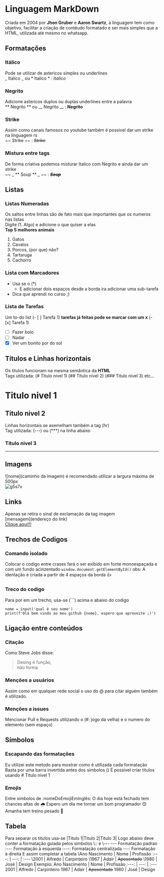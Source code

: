 # Linguagem MarkDown
Criada em 2004 por **Jhon Gruber** e **Aaron Swartz**, a linguagem tem como objetivo, facilitar a criação de contéudo formatado e ser mais simples que a HTML, utilizada até mesmo no whatsapp.
## Formatações 
### Itálico
Pode se utilizar de astericos simples ou underlines                              
_ Italico _ ou * Italico * : _Italico_ 
### Negrito
Adicione astericos duplos ou duplas underlines entre a palavra           
** Negrito ** ou __ Negrito __ : **Negrito**
### Strike
Assim como canais famosos no youtube também é possivel dar um strike na linguagem rs                
~~ Strike ~~ : ~~Strike~~  
### Mistura entre tags
De forma criativa podemos misturar Italico com Negrito e ainda dar um strike         
~~ _ ** Soup ** _ ~~ : ~~_**Soup**_~~
## Listas 
### Listas Numeradas 
Os saltos entre linhas são de fato mais que importantes que os numeros nas listas                
Digite (1. Algo) e adicione o que quiser a elas                       
**Top 5 melhores animais**
1. Gatos
2. Cavalos
3. Porcos, (por que) não?
4. Tartaruga
5. Cachorro
### Lista com Marcadores
* Usa se o (*)
  * E adicionar dois espaços desde a borda ira adicionar uma sub-tarefa
* Dica que aprendi no curso ;)
### Lista de Tarefas
Um to-do list (- [ ] Tarefa 1) **tarefas já feitas pode se marcar com um x** (- [x] Tarefa 1)
- [ ] Fazer bolo
- [ ] Nadar
- [x] Ver um bonito por do sol
## Títulos e Linhas horizontais
Os titulos funcionam na mesma semântica da **HTML**            
Tags utilizada: (# Titulo nivel 1) (## Titulo nivel 2) (### Titulo nivel 3) etc... 
# Titulo nivel 1
## Titulo nivel 2
Linhas horizontais se asemelham também a tag (hr)                           
Tag utilizada: (---) ou (***) na linha abaixo 
### Titulo nivel 3
---
## Imagens
![nome](caminho da imagem) é recomendado utilizar a largura máxima de 500px                              
![g5s7x](https://github.com/i2aacrom3ro/Estudo/assets/155275740/7af050f1-9268-4fb1-bdd2-4cbde012687f)
## Links
Apenas se retira o sinal de exclamação da tag imagem             
[mensagem](endereço do link)             
[Clique aqui!!!](https://github.com/i2aacrom3ro)

## Trechos de Codigos
### Comando isolado
Colocar o codigo entre crases fará o ser exibido em fonte monoespaçada e com um fundo acinzentado
`window.document.getElementById()` obs: A identação é criada a partir de 4 espaços da borda 👍
### Treco do codigo
Para por em um trecho, usa-se (```) acima e abaixo do codigo
```
nome = input('qual é seu nome')
print(f'Olá bem vindo ao meu github {nome}, espero que aproveite ;)')
```
## Ligação entre conteúdos
### Citação
Como Steve Jobs disse:
> Desing é função,                                         
>  não forma
### Menções a usuários
Assim como em qualquer rede social o uso do @ para citar alguém também é utilizado.
### Menções a issues
Mencionar Pull e Requests utilizando o (#: jogo da velha) e o numero do elemento (sem espaço)
## Símbolos
### Escapando das formatações
Eu utilizei este metodo para mostrar como é utilizada cada formatação
Basta por uma barra invertida antes dos simbolos (\)
É possivel criar titulos usando \# Titulo nivel 1
### Emojis
Entre simbolos de \:nomeDoEmojiEmInglês:
O dia hoje está fechado tem chances altas de 🌧️
Espero um dia me tornar um bom programador 😊
Amanha tem treino pesado 💪
## Tabela
Para separar os titulos usa-se |Titulo 1|Titulo 2|Titulo 3|
Logo abaixo deve conter a formatação guiada pelos simbolos \\:: e \\---
\--- Formatação padrao
\:--- Formatação à esquerda
\:---: Formatação centralizada
\---: Formatação à direita
E assim completar a tabela
\Ano Nascimento | Nome | Profissão
\:---: | ---: | :---
\2001 | Alfredo | Carpinteiro
\1967 | Adair | ~~Aposentado~~
\1980 | José | Design
Exemplo: 
Ano Nascimento | Nome | Profissão
:---: | ---: | :---
2001 | Alfredo | Carpinteiro
1967 | Adair | ~~Aposentado~~
1980 | José | Design
